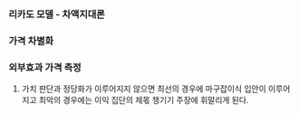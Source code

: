 ### 리카도 모델 - 차액지대론
### 가격 차별화
### 외부효과 가격 측정
1. 가치 판단과 정당화가 이루어지지 않으면 최선의 경우에 마구잡이식 입안이 이루어지고 최악의 경우에는 이익 집단의 제몫 챙기기 주장에 휘말리게 된다.
